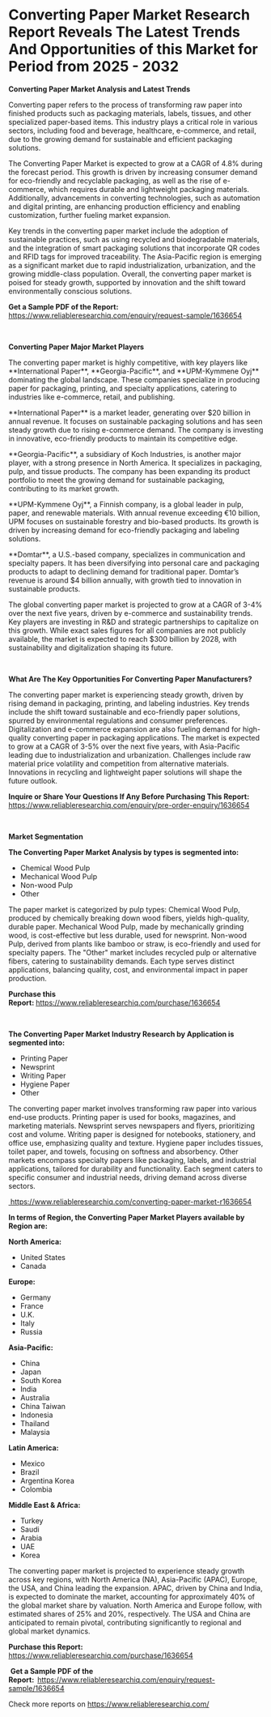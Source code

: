 <p><h1>Converting Paper Market Research Report Reveals The Latest Trends And Opportunities of this Market for Period from 2025 - 2032</h1></p><p><strong>Converting Paper Market Analysis and Latest Trends</strong></p>
<p><p>Converting paper refers to the process of transforming raw paper into finished products such as packaging materials, labels, tissues, and other specialized paper-based items. This industry plays a critical role in various sectors, including food and beverage, healthcare, e-commerce, and retail, due to the growing demand for sustainable and efficient packaging solutions.</p><p>The Converting Paper Market is expected to grow at a CAGR of 4.8% during the forecast period. This growth is driven by increasing consumer demand for eco-friendly and recyclable packaging, as well as the rise of e-commerce, which requires durable and lightweight packaging materials. Additionally, advancements in converting technologies, such as automation and digital printing, are enhancing production efficiency and enabling customization, further fueling market expansion.</p><p>Key trends in the converting paper market include the adoption of sustainable practices, such as using recycled and biodegradable materials, and the integration of smart packaging solutions that incorporate QR codes and RFID tags for improved traceability. The Asia-Pacific region is emerging as a significant market due to rapid industrialization, urbanization, and the growing middle-class population. Overall, the converting paper market is poised for steady growth, supported by innovation and the shift toward environmentally conscious solutions.</p></p>
<p><strong>Get a Sample PDF of the Report:&nbsp;</strong> <a href="https://www.reliableresearchiq.com/enquiry/request-sample/1636654?utm_campaign=2224&utm_medium=2&utm_source=Github&utm_content=ia&utm_term=25012025&utm_id=converting-paper">https://www.reliableresearchiq.com/enquiry/request-sample/1636654</a></p>
<p>&nbsp;</p>
<p><strong>Converting Paper Major Market Players</strong></p>
<p><p>The converting paper market is highly competitive, with key players like **International Paper**, **Georgia-Pacific**, and **UPM-Kymmene Oyj** dominating the global landscape. These companies specialize in producing paper for packaging, printing, and specialty applications, catering to industries like e-commerce, retail, and publishing.</p><p>**International Paper** is a market leader, generating over $20 billion in annual revenue. It focuses on sustainable packaging solutions and has seen steady growth due to rising e-commerce demand. The company is investing in innovative, eco-friendly products to maintain its competitive edge.</p><p>**Georgia-Pacific**, a subsidiary of Koch Industries, is another major player, with a strong presence in North America. It specializes in packaging, pulp, and tissue products. The company has been expanding its product portfolio to meet the growing demand for sustainable packaging, contributing to its market growth.</p><p>**UPM-Kymmene Oyj**, a Finnish company, is a global leader in pulp, paper, and renewable materials. With annual revenue exceeding €10 billion, UPM focuses on sustainable forestry and bio-based products. Its growth is driven by increasing demand for eco-friendly packaging and labeling solutions.</p><p>**Domtar**, a U.S.-based company, specializes in communication and specialty papers. It has been diversifying into personal care and packaging products to adapt to declining demand for traditional paper. Domtar’s revenue is around $4 billion annually, with growth tied to innovation in sustainable products.</p><p>The global converting paper market is projected to grow at a CAGR of 3-4% over the next five years, driven by e-commerce and sustainability trends. Key players are investing in R&D and strategic partnerships to capitalize on this growth. While exact sales figures for all companies are not publicly available, the market is expected to reach $300 billion by 2028, with sustainability and digitalization shaping its future.</p></p>
<p>&nbsp;</p>
<p><strong>What Are The Key Opportunities For Converting Paper Manufacturers?</strong></p>
<p><p>The converting paper market is experiencing steady growth, driven by rising demand in packaging, printing, and labeling industries. Key trends include the shift toward sustainable and eco-friendly paper solutions, spurred by environmental regulations and consumer preferences. Digitalization and e-commerce expansion are also fueling demand for high-quality converting paper in packaging applications. The market is expected to grow at a CAGR of 3-5% over the next five years, with Asia-Pacific leading due to industrialization and urbanization. Challenges include raw material price volatility and competition from alternative materials. Innovations in recycling and lightweight paper solutions will shape the future outlook.</p></p>
<p><strong>Inquire or Share Your Questions If Any Before Purchasing This Report:</strong> <a href="https://www.reliableresearchiq.com/enquiry/pre-order-enquiry/1636654?utm_campaign=2224&utm_medium=2&utm_source=Github&utm_content=ia&utm_term=25012025&utm_id=converting-paper">https://www.reliableresearchiq.com/enquiry/pre-order-enquiry/1636654</a></p>
<p>&nbsp;</p>
<p><strong>Market Segmentation</strong></p>
<p><strong>The Converting Paper Market Analysis by types is segmented into:</strong></p>
<p><ul><li>Chemical Wood Pulp</li><li>Mechanical Wood Pulp</li><li>Non-wood Pulp</li><li>Other</li></ul></p>
<p><p>The paper market is categorized by pulp types: Chemical Wood Pulp, produced by chemically breaking down wood fibers, yields high-quality, durable paper. Mechanical Wood Pulp, made by mechanically grinding wood, is cost-effective but less durable, used for newsprint. Non-wood Pulp, derived from plants like bamboo or straw, is eco-friendly and used for specialty papers. The "Other" market includes recycled pulp or alternative fibers, catering to sustainability demands. Each type serves distinct applications, balancing quality, cost, and environmental impact in paper production.</p></p>
<p><strong>Purchase this Report:&nbsp;</strong><a href="https://www.reliableresearchiq.com/purchase/1636654?utm_campaign=2224&utm_medium=2&utm_source=Github&utm_content=ia&utm_term=25012025&utm_id=converting-paper">https://www.reliableresearchiq.com/purchase/1636654</a></p>
<p>&nbsp;</p>
<p><strong>The Converting Paper Market Industry Research by Application is segmented into:</strong></p>
<p><ul><li>Printing Paper</li><li>Newsprint</li><li>Writing Paper</li><li>Hygiene Paper</li><li>Other</li></ul></p>
<p><p>The converting paper market involves transforming raw paper into various end-use products. Printing paper is used for books, magazines, and marketing materials. Newsprint serves newspapers and flyers, prioritizing cost and volume. Writing paper is designed for notebooks, stationery, and office use, emphasizing quality and texture. Hygiene paper includes tissues, toilet paper, and towels, focusing on softness and absorbency. Other markets encompass specialty papers like packaging, labels, and industrial applications, tailored for durability and functionality. Each segment caters to specific consumer and industrial needs, driving demand across diverse sectors.</p></p>
<p><a href="https://www.reliableresearchiq.com/converting-paper-market-r1636654?utm_campaign=2224&utm_medium=2&utm_source=Github&utm_content=ia&utm_term=25012025&utm_id=converting-paper">&nbsp;https://www.reliableresearchiq.com/converting-paper-market-r1636654</a></p>
<p><strong>In terms of Region, the Converting Paper Market Players available by Region are:</strong></p>
<p>
    <p> <strong> North America: </strong>
        <ul>
            <li>United States</li>
            <li>Canada</li>
        </ul>
        </p> 
    <p> <strong> Europe: </strong>
        <ul>
            <li>Germany</li>
            <li>France</li>
            <li>U.K.</li>
            <li>Italy</li>
            <li>Russia</li>
        </ul>
        </p> 
    <p> <strong> Asia-Pacific: </strong>
        <ul>
            <li>China</li>
            <li>Japan</li>
            <li>South Korea</li>
            <li>India</li>
            <li>Australia</li>
            <li>China Taiwan</li>
            <li>Indonesia</li>
            <li>Thailand</li>
            <li>Malaysia</li>
        </ul>
        </p> 
    <p> <strong> Latin America: </strong>
        <ul>
            <li>Mexico</li>
            <li>Brazil</li>
            <li>Argentina Korea</li>
            <li>Colombia</li>
        </ul>
        </p> 
    <p> <strong> Middle East & Africa: </strong>
        <ul>
            <li>Turkey</li>
            <li>Saudi</li>
            <li>Arabia</li>
            <li>UAE</li>
            <li>Korea</li>
        </ul>
    </p>
    </p>
<p><p>The converting paper market is projected to experience steady growth across key regions, with North America (NA), Asia-Pacific (APAC), Europe, the USA, and China leading the expansion. APAC, driven by China and India, is expected to dominate the market, accounting for approximately 40% of the global market share by valuation. North America and Europe follow, with estimated shares of 25% and 20%, respectively. The USA and China are anticipated to remain pivotal, contributing significantly to regional and global market dynamics.</p></p>
<p><strong>Purchase this Report: </strong><a href="https://www.reliableresearchiq.com/purchase/1636654?utm_campaign=2224&utm_medium=2&utm_source=Github&utm_content=ia&utm_term=25012025&utm_id=converting-paper">https://www.reliableresearchiq.com/purchase/1636654</a></p>
<p>&nbsp;<strong>Get a Sample PDF of the Report:&nbsp;&nbsp;</strong><a href="https://www.reliableresearchiq.com/enquiry/request-sample/1636654?utm_campaign=2224&utm_medium=2&utm_source=Github&utm_content=ia&utm_term=25012025&utm_id=converting-paper">https://www.reliableresearchiq.com/enquiry/request-sample/1636654</a></p>
<p><strong></strong></p>
<p>Check more reports on <a href="https://www.reliableresearchiq.com/?utm_campaign=2224&utm_medium=2&utm_source=Github&utm_content=ia&utm_term=25012025&utm_id=converting-paper">https://www.reliableresearchiq.com/</a></p>